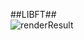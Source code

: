 ##LIBFT##<br>
![renderResult](https://github.com/omer0909/ecole_42/blob/master/files/Screenshot%202022-01-09%20at%2015-17-14%20Intra%20Projects%20Libft.png)

